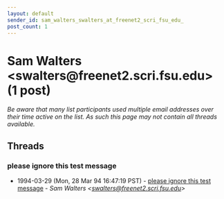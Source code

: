 ```yaml
---
layout: default
sender_id: sam_walters_swalters_at_freenet2_scri_fsu_edu_
post_count: 1
---
```


# Sam Walters <swalters<span>@</span>freenet2.scri.fsu.edu> (1 post)

_Be aware that many list participants used multiple email addresses over their time active on the list. As such this page may not contain all threads available._

## Threads

### please ignore this test message
+ 1994-03-29 (Mon, 28 Mar 94 16:47:19 PST) - [please ignore this test message](/archive/1994/03/61e3a0907ffd73d5bf571772d3d76b4d38486076d0c859b79b237ff8a0ca4f74) - _Sam Walters \<swalters@freenet2.scri.fsu.edu\>_

